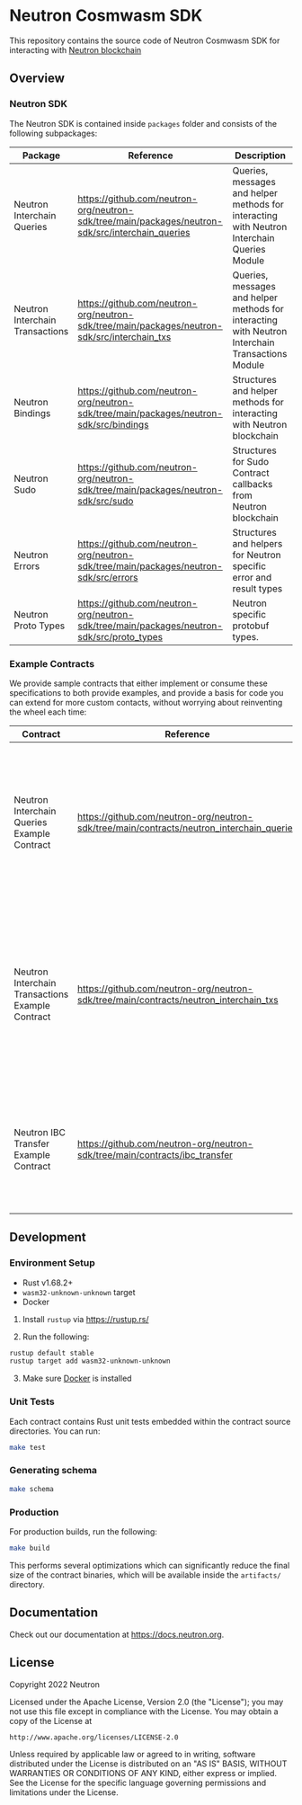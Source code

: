 # Neutron Cosmwasm SDK

This repository contains the source code of Neutron Cosmwasm SDK for interacting with [Neutron blockchain](https://github.com/neutron-org/neutron)

## Overview

### Neutron SDK

The Neutron SDK is contained inside `packages` folder and consists of the following subpackages:

| Package                         | Reference                                                                                        | Description                                                                                      |
|---------------------------------|--------------------------------------------------------------------------------------------------|--------------------------------------------------------------------------------------------------|
| Neutron Interchain Queries      | https://github.com/neutron-org/neutron-sdk/tree/main/packages/neutron-sdk/src/interchain_queries | Queries, messages and helper methods for interacting with Neutron Interchain Queries Module      |
| Neutron Interchain Transactions | https://github.com/neutron-org/neutron-sdk/tree/main/packages/neutron-sdk/src/interchain_txs     | Queries, messages and helper methods for interacting with Neutron Interchain Transactions Module |
| Neutron Bindings                | https://github.com/neutron-org/neutron-sdk/tree/main/packages/neutron-sdk/src/bindings           | Structures and helper methods for interacting with Neutron blockchain                            |
| Neutron Sudo                    | https://github.com/neutron-org/neutron-sdk/tree/main/packages/neutron-sdk/src/sudo               | Structures for Sudo Contract callbacks from Neutron blockchain                                   |
| Neutron Errors                  | https://github.com/neutron-org/neutron-sdk/tree/main/packages/neutron-sdk/src/errors             | Structures and helpers for Neutron specific error and result types                               |
| Neutron Proto Types             | https://github.com/neutron-org/neutron-sdk/tree/main/packages/neutron-sdk/src/proto_types        | Neutron specific protobuf types.                                                                 |

### Example Contracts

We provide sample contracts that either implement or consume these specifications to both provide examples, and provide a basis for code you can extend for more custom contacts, without worrying about reinventing the wheel each time:

| Contract                                         | Reference                                                                                 | Description                                                                                                                                                                                                                                                                                                                            |
|--------------------------------------------------|-------------------------------------------------------------------------------------------|----------------------------------------------------------------------------------------------------------------------------------------------------------------------------------------------------------------------------------------------------------------------------------------------------------------------------------------|
| Neutron Interchain Queries Example Contract      | https://github.com/neutron-org/neutron-sdk/tree/main/contracts/neutron_interchain_queries | The contract shows how to properly work with [Interchain Queries Module](https://github.com/neutron-org/neutron/tree/master/x/interchainqueries) using [Interchain Queries SDK package](https://github.com/neutron-org/neutron-contracts/tree/main/packages/neutron-sdk/src/interchain_queries) via CosmWasm smart-contract.           |
| Neutron Interchain Transactions Example Contract | https://github.com/neutron-org/neutron-sdk/tree/main/contracts/neutron_interchain_txs     | The contract shows how to properly work with [Neutron Interchain Transactions Module](https://github.com/neutron-org/neutron/tree/master/x/interchaintxs) using [Interchain Transactions SDK package](https://github.com/neutron-org/neutron-contracts/tree/main/packages/neutron-sdk/src/interchain_txs) via CosmWasm smart-contract. |
| Neutron IBC Transfer Example Contract            | https://github.com/neutron-org/neutron-sdk/tree/main/contracts/ibc_transfer               | The contract shows how to properly work with [Neutron Sudo Package](https://github.com/neutron-org/neutron-contracts/tree/main/packages/neutron_sudo) to handle a callback from IBC transfer.                                                                                                                                          |

## Development

### Environment Setup

- Rust v1.68.2+
- `wasm32-unknown-unknown` target
- Docker

1. Install `rustup` via https://rustup.rs/

2. Run the following:

```sh
rustup default stable
rustup target add wasm32-unknown-unknown
```

3. Make sure [Docker](https://www.docker.com/) is installed

### Unit Tests

Each contract contains Rust unit tests embedded within the contract source directories. You can run:

```sh
make test
```

### Generating schema

```sh
make schema
```

### Production

For production builds, run the following:

```sh
make build
```

This performs several optimizations which can significantly reduce the final size of the contract binaries, which will be available inside the `artifacts/` directory.

## Documentation

Check out our documentation at https://docs.neutron.org.

## License

Copyright 2022 Neutron

Licensed under the Apache License, Version 2.0 (the "License");
you may not use this file except in compliance with the License.
You may obtain a copy of the License at

    http://www.apache.org/licenses/LICENSE-2.0

Unless required by applicable law or agreed to in writing, software
distributed under the License is distributed on an "AS IS" BASIS,
WITHOUT WARRANTIES OR CONDITIONS OF ANY KIND, either express or implied.
See the License for the specific language governing permissions and
limitations under the License.
